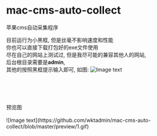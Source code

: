 # mac-cms-auto-collect
苹果cms自动采集程序<br/>

目前运行为小黑框, 但是丝毫不影响速度和性能<br>
你也可以直接下载打包好的exe文件使用<br>
尽在自己的网站上测试过, 但是我尽可能的兼容其他人的网站, <br>
后台根目录需要是**admin**,<br>
其他的按照黑框提示输入即可, 如图:
![Image text](https://github.com/wktadmin/mac-cms-auto-collect/blob/master/preview/tigs.png)

<br>
<br><br><br>
预览图
<br><br>
![Image text](https://github.com/wktadmin/mac-cms-auto-collect/blob/master/preview/1.gif)
